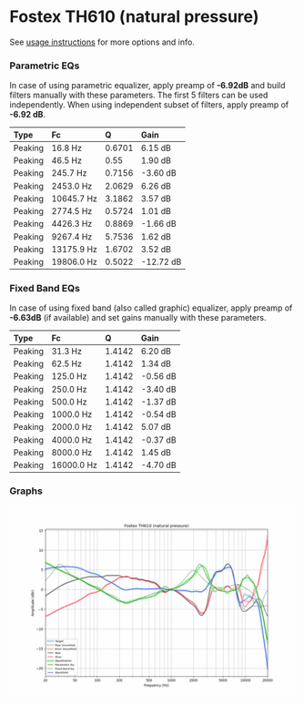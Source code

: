 # Fostex TH610 (natural pressure)
See [usage instructions](https://github.com/jaakkopasanen/AutoEq#usage) for more options and info.

### Parametric EQs
In case of using parametric equalizer, apply preamp of **-6.92dB** and build filters manually
with these parameters. The first 5 filters can be used independently.
When using independent subset of filters, apply preamp of **-6.92 dB**.

| Type    | Fc         |      Q | Gain      |
|:--------|:-----------|:-------|:----------|
| Peaking | 16.8 Hz    | 0.6701 | 6.15 dB   |
| Peaking | 46.5 Hz    | 0.55   | 1.90 dB   |
| Peaking | 245.7 Hz   | 0.7156 | -3.60 dB  |
| Peaking | 2453.0 Hz  | 2.0629 | 6.26 dB   |
| Peaking | 10645.7 Hz | 3.1862 | 3.57 dB   |
| Peaking | 2774.5 Hz  | 0.5724 | 1.01 dB   |
| Peaking | 4426.3 Hz  | 0.8869 | -1.66 dB  |
| Peaking | 9267.4 Hz  | 5.7536 | 1.62 dB   |
| Peaking | 13175.9 Hz | 1.6702 | 3.52 dB   |
| Peaking | 19806.0 Hz | 0.5022 | -12.72 dB |

### Fixed Band EQs
In case of using fixed band (also called graphic) equalizer, apply preamp of **-6.63dB**
(if available) and set gains manually with these parameters.

| Type    | Fc         |      Q | Gain     |
|:--------|:-----------|:-------|:---------|
| Peaking | 31.3 Hz    | 1.4142 | 6.20 dB  |
| Peaking | 62.5 Hz    | 1.4142 | 1.34 dB  |
| Peaking | 125.0 Hz   | 1.4142 | -0.56 dB |
| Peaking | 250.0 Hz   | 1.4142 | -3.40 dB |
| Peaking | 500.0 Hz   | 1.4142 | -1.37 dB |
| Peaking | 1000.0 Hz  | 1.4142 | -0.54 dB |
| Peaking | 2000.0 Hz  | 1.4142 | 5.07 dB  |
| Peaking | 4000.0 Hz  | 1.4142 | -0.37 dB |
| Peaking | 8000.0 Hz  | 1.4142 | 1.45 dB  |
| Peaking | 16000.0 Hz | 1.4142 | -4.70 dB |

### Graphs
![](./Fostex%20TH610%20(natural%20pressure).png)